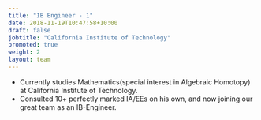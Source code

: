 ```yaml
---
title: "IB Engineer - 1"
date: 2018-11-19T10:47:58+10:00
draft: false
jobtitle: "California Institute of Technology"
promoted: true
weight: 2
layout: team
---
```


- Currently studies Mathematics(special interest in Algebraic Homotopy) at California Institute of Technology.
- Consulted 10+ perfectly marked IA/EEs on his own, and now joining our great team as an IB-Engineer.
